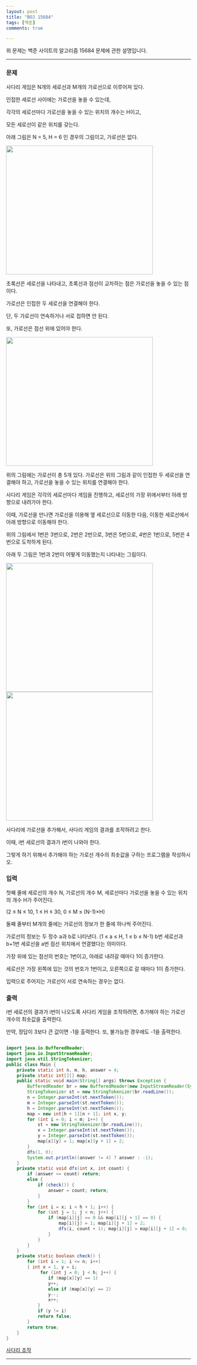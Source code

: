 ```yaml
---
layout: post
title: "BOJ 15684"
tags: [백준]
comments: true

---
```


위 문제는 백준 사이트의 알고리즘 15684 문제에 관한 설명입니다.<br>

---

### 문제

사다리 게임은 N개의 세로선과 M개의 가로선으로 이루어져 있다. 

인접한 세로선 사이에는 가로선을 놓을 수 있는데, 

각각의 세로선마다 가로선을 놓을 수 있는 위치의 개수는 H이고, 

모든 세로선이 같은 위치를 갖는다. 

아래 그림은 N = 5, H = 6 인 경우의 그림이고, 가로선은 없다.

<img src = "https://onlinejudgeimages.s3-ap-northeast-1.amazonaws.com/problem/15684/1.png" height = 350px width = 400px>

초록선은 세로선을 나타내고, 초록선과 점선이 교차하는 점은 가로선을 놓을 수 있는 점이다. 

가로선은 인접한 두 세로선을 연결해야 한다. 

단, 두 가로선이 연속하거나 서로 접하면 안 된다. 

또, 가로선은 점선 위에 있어야 한다.

<img src ="https://onlinejudgeimages.s3-ap-northeast-1.amazonaws.com/problem/15684/2.png" height = 350px width = 400px>

위의 그림에는 가로선이 총 5개 있다. 가로선은 위의 그림과 같이 인접한 두 세로선을 연결해야 하고, 가로선을 놓을 수 있는 위치를 연결해야 한다.

사다리 게임은 각각의 세로선마다 게임을 진행하고, 세로선의 가장 위에서부터 아래 방향으로 내려가야 한다.

이때, 가로선을 만나면 가로선을 이용해 옆 세로선으로 이동한 다음, 이동한 세로선에서 아래 방향으로 이동해야 한다.

위의 그림에서 1번은 3번으로, 2번은 2번으로, 3번은 5번으로, 4번은 1번으로, 5번은 4번으로 도착하게 된다.

아래 두 그림은 1번과 2번이 어떻게 이동했는지 나타내는 그림이다.

<img src ="https://onlinejudgeimages.s3-ap-northeast-1.amazonaws.com/problem/15684/3.png" height = 350px width = 400px>
<img src ="https://onlinejudgeimages.s3-ap-northeast-1.amazonaws.com/problem/15684/4.png" height = 350px width = 400px>

사다리에 가로선을 추가해서, 사다리 게임의 결과를 조작하려고 한다. 

이때, i번 세로선의 결과가 i번이 나와야 한다.

그렇게 하기 위해서 추가해야 하는 가로선 개수의 최솟값을 구하는 프로그램을 작성하시오.
### 입력

첫째 줄에 세로선의 개수 N, 가로선의 개수 M, 세로선마다 가로선을 놓을 수 있는 위치의 개수 H가 주어진다. 

(2 ≤ N ≤ 10, 1 ≤ H ≤ 30, 0 ≤ M ≤ (N-1)×H)

둘째 줄부터 M개의 줄에는 가로선의 정보가 한 줄에 하나씩 주어진다.

가로선의 정보는 두 정수 a과 b로 나타낸다. (1 ≤ a ≤ H, 1 ≤ b ≤ N-1) b번 세로선과 b+1번 세로선을 a번 점선 위치에서 연결했다는 의미이다.

가장 위에 있는 점선의 번호는 1번이고, 아래로 내려갈 때마다 1이 증가한다. 

세로선은 가장 왼쪽에 있는 것의 번호가 1번이고, 오른쪽으로 갈 때마다 1이 증가한다.

입력으로 주어지는 가로선이 서로 연속하는 경우는 없다.

### 출력

i번 세로선의 결과가 i번이 나오도록 사다리 게임을 조작하려면, 추가해야 하는 가로선 개수의 최솟값을 출력한다.

만약, 정답이 3보다 큰 값이면 -1을 출력한다. 또, 불가능한 경우에도 -1을 출력한다.



```java

import java.io.BufferedReader;
import java.io.InputStreamReader;
import java.util.StringTokenizer;
public class Main { 
    private static int n, m, h, answer = 4; 
    private static int[][] map; 
    public static void main(String[] args) throws Exception { 
        BufferedReader br = new BufferedReader(new InputStreamReader(System.in));
        StringTokenizer st = new StringTokenizer(br.readLine());
        n = Integer.parseInt(st.nextToken());
        m = Integer.parseInt(st.nextToken()); 
        h = Integer.parseInt(st.nextToken());
        map = new int[h + 1][n + 1]; int x, y;
        for (int i = 0; i < m; i++) { 
            st = new StringTokenizer(br.readLine());
            x = Integer.parseInt(st.nextToken());
            y = Integer.parseInt(st.nextToken());
            map[x][y] = 1; map[x][y + 1] = 2;
        } 
        dfs(1, 0); 
        System.out.println((answer != 4) ? answer : -1); 
    } 
    private static void dfs(int x, int count) { 
        if (answer <= count) return;
        else { 
            if (check()) {
                answer = count; return; 
            } 
        } 
        for (int i = x; i < h + 1; i++) { 
            for (int j = 1; j < n; j++) { 
                if (map[i][j] == 0 && map[i][j + 1] == 0) {
                    map[i][j] = 1; map[i][j + 1] = 2;
                    dfs(i, count + 1); map[i][j] = map[i][j + 1] = 0; 
                } 
            } 
        } 
    } 
    private static boolean check() { 
        for (int i = 1; i <= n; i++) 
        { int x = 1, y = i;
             for (int j = 0; j < h; j++) { 
                if (map[x][y] == 1) 
                y++;
                else if (map[x][y] == 2) 
                y--;
                x++; 
            } 
            if (y != i) 
            return false; 
        } 
        return true; 
    } 
}


```

<a href="https://www.acmicpc.net/problem/15684">사다리 조작</a>

---
